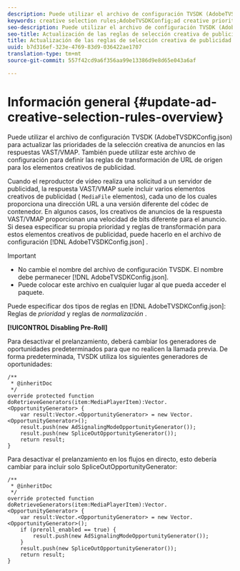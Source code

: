 ```yaml
---
description: Puede utilizar el archivo de configuración TVSDK (AdobeTVSDKConfig.json) para actualizar las prioridades de la selección creativa de anuncios en las respuestas VAST/VMAP. También puede utilizar este archivo de configuración para definir las reglas de transformación de URL de origen para los elementos creativos de publicidad.
keywords: creative selection rules;AdobeTVSDKConfig;ad creative priorities;transformation rules
seo-description: Puede utilizar el archivo de configuración TVSDK (AdobeTVSDKConfig.json) para actualizar las prioridades de la selección creativa de anuncios en las respuestas VAST/VMAP. También puede utilizar este archivo de configuración para definir las reglas de transformación de URL de origen para los elementos creativos de publicidad.
seo-title: Actualización de las reglas de selección creativa de publicidad
title: Actualización de las reglas de selección creativa de publicidad
uuid: b7d316ef-323e-4769-83d9-036422ae1707
translation-type: tm+mt
source-git-commit: 557f42cd9a6f356aa99e13386d9e8d65e043a6af

---
```



# Información general {#update-ad-creative-selection-rules-overview}

Puede utilizar el archivo de configuración TVSDK (AdobeTVSDKConfig.json) para actualizar las prioridades de la selección creativa de anuncios en las respuestas VAST/VMAP. También puede utilizar este archivo de configuración para definir las reglas de transformación de URL de origen para los elementos creativos de publicidad.

Cuando el reproductor de vídeo realiza una solicitud a un servidor de publicidad, la respuesta VAST/VMAP suele incluir varios elementos creativos de publicidad ( `MediaFile` elementos), cada uno de los cuales proporciona una dirección URL a una versión diferente del códec de contenedor. En algunos casos, los creativos de anuncios de la respuesta VAST/VMAP proporcionan una velocidad de bits diferente para el anuncio. Si desea especificar su propia prioridad y reglas de transformación para estos elementos creativos de publicidad, puede hacerlo en el archivo de configuración [!DNL AdobeTVSDKConfig.json] .

>[!IMPORTANT]
>
>* No cambie el nombre del archivo de configuración TVSDK. El nombre debe permanecer [!DNL AdobeTVSDKConfig.json].
>* Puede colocar este archivo en cualquier lugar al que pueda acceder el paquete.
>



Puede especificar dos tipos de reglas en [!DNL AdobeTVSDKConfig.json]: Reglas de *prioridad* y reglas de *normalización* .

**[!UICONTROL Disabling Pre-Roll]**

Para desactivar el prelanzamiento, deberá cambiar los generadores de oportunidades predeterminados para que no realicen la llamada previa. De forma predeterminada, TVSDK utiliza los siguientes generadores de oportunidades:

```
/** 
 * @inheritDoc 
 */ 
override protected function doRetrieveGenerators(item:MediaPlayerItem):Vector.<OpportunityGenerator> { 
    var result:Vector.<OpportunityGenerator> = new Vector.<OpportunityGenerator>(); 
    result.push(new AdSignalingModeOpportunityGenerator()); 
    result.push(new SpliceOutOpportunityGenerator()); 
    return result; 
} 
```

Para desactivar el prelanzamiento en los flujos en directo, esto debería cambiar para incluir solo SpliceOutOpportunityGenerator:

```
/** 
 * @inheritDoc 
 */ 
override protected function doRetrieveGenerators(item:MediaPlayerItem):Vector.<OpportunityGenerator> { 
    var result:Vector.<OpportunityGenerator> = new Vector.<OpportunityGenerator>(); 
    if (preroll_enabled == true) { 
        result.push(new AdSignalingModeOpportunityGenerator()); 
    } 
    result.push(new SpliceOutOpportunityGenerator()); 
    return result; 
}
```
